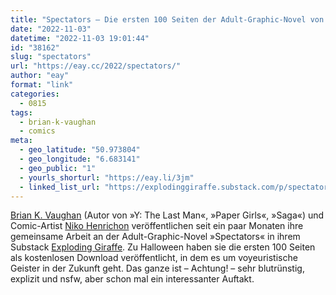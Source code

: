 ```yaml
---
title: "Spectators – Die ersten 100 Seiten der Adult-Graphic-Novel von Brian K. Vaughan und Niko Henrichon zum kostenlosen Download"
date: "2022-11-03"
datetime: "2022-11-03 19:01:44"
id: "38162"
slug: "spectators"
url: "https://eay.cc/2022/spectators/"
author: "eay"
format: "link"
categories:
  - 0815
tags:
  - brian-k-vaughan
  - comics
meta:
  - geo_latitude: "50.973804"
  - geo_longitude: "6.683141"
  - geo_public: "1"
  - yourls_shorturl: "https://eay.li/3jm"
  - linked_list_url: "https://explodinggiraffe.substack.com/p/spectators-the-first-100-pages"
---
```


[Brian K. Vaughan](https://en.wikipedia.org/wiki/Brian_K._Vaughan) (Autor von »Y: The Last Man«, »Paper Girls«, »Saga«) und Comic-Artist [Niko Henrichon](https://en.wikipedia.org/wiki/Niko_Henrichon) veröffentlichen seit ein paar Monaten ihre gemeinsame Arbeit an der Adult-Graphic-Novel »Spectators« in ihrem Substack [Exploding Giraffe](https://explodinggiraffe.substack.com/). Zu Halloween haben sie die ersten 100 Seiten als kostenlosen Download veröffentlicht, in dem es um voyeuristische Geister in der Zukunft geht. Das ganze ist – Achtung! – sehr blutrünstig, explizit und nsfw, aber schon mal ein interessanter Auftakt.
